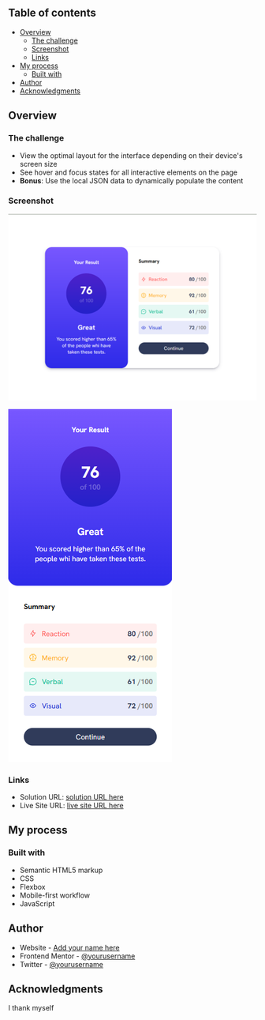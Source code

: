 ## Table of contents

- [Overview](#overview)
  - [The challenge](#the-challenge)
  - [Screenshot](#screenshot)
  - [Links](#links)
- [My process](#my-process)
  - [Built with](#built-with)
- [Author](#author)
- [Acknowledgments](#acknowledgments)

## Overview

### The challenge

- View the optimal layout for the interface depending on their device's screen size
- See hover and focus states for all interactive elements on the page
- **Bonus**: Use the local JSON data to dynamically populate the content

### Screenshot

![](/assets/images/Screenshot%202024-05-31%20231135.png)

![](/assets/images/Screenshot%202024-05-31%20231326.png)


### Links

- Solution URL: [solution URL here](https://github.com/Akshitpatel25/Result-Summary)
- Live Site URL: [live site URL here](https://result-summary-2z9.pages.dev/)

## My process

### Built with

- Semantic HTML5 markup
- CSS 
- Flexbox
- Mobile-first workflow
- JavaScript

## Author

- Website - [Add your name here](https://www.your-site.com)
- Frontend Mentor - [@yourusername](https://www.frontendmentor.io/profile/yourusername)
- Twitter - [@yourusername](https://www.twitter.com/yourusername)

## Acknowledgments

I thank myself

